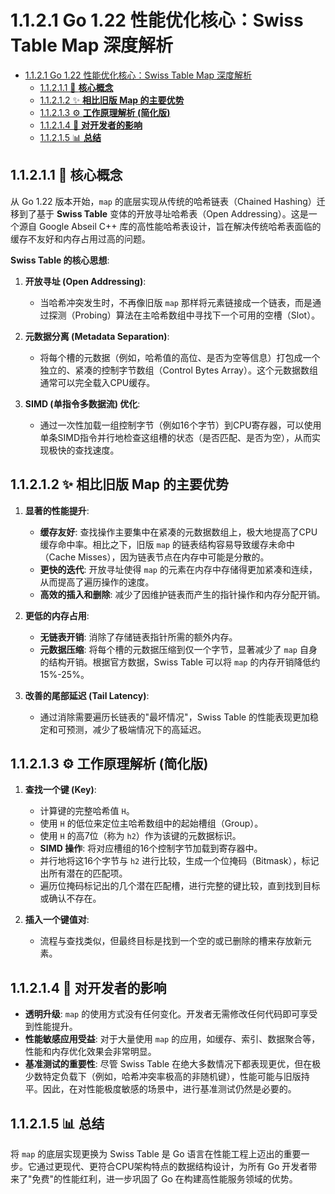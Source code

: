 # 1.1.2.1 Go 1.22 性能优化核心：Swiss Table Map 深度解析

<!-- TOC START -->
- [1.1.2.1 Go 1.22 性能优化核心：Swiss Table Map 深度解析](#1121-go-122-性能优化核心swiss-table-map-深度解析)
  - [1.1.2.1.1 🎯 **核心概念**](#11211--核心概念)
  - [1.1.2.1.2 ✨ **相比旧版 Map 的主要优势**](#11212--相比旧版-map-的主要优势)
  - [1.1.2.1.3 ⚙️ **工作原理解析 (简化版)**](#11213-️-工作原理解析-简化版)
  - [1.1.2.1.4 🚀 **对开发者的影响**](#11214--对开发者的影响)
  - [1.1.2.1.5 📊 **总结**](#11215--总结)
<!-- TOC END -->

## 1.1.2.1.1 🎯 **核心概念**

从 Go 1.22 版本开始，`map` 的底层实现从传统的哈希链表（Chained Hashing）迁移到了基于 **Swiss Table** 变体的开放寻址哈希表（Open Addressing）。这是一个源自 Google Abseil C++ 库的高性能哈希表设计，旨在解决传统哈希表面临的缓存不友好和内存占用过高的问题。

**Swiss Table 的核心思想**:

1. **开放寻址 (Open Addressing)**:
    - 当哈希冲突发生时，不再像旧版 `map` 那样将元素链接成一个链表，而是通过探测（Probing）算法在主哈希数组中寻找下一个可用的空槽（Slot）。

2. **元数据分离 (Metadata Separation)**:
    - 将每个槽的元数据（例如，哈希值的高位、是否为空等信息）打包成一个独立的、紧凑的控制字节数组（Control Bytes Array）。这个元数据数组通常可以完全载入CPU缓存。

3. **SIMD (单指令多数据流) 优化**:
    - 通过一次性加载一组控制字节（例如16个字节）到CPU寄存器，可以使用单条SIMD指令并行地检查这组槽的状态（是否匹配、是否为空），从而实现极快的查找速度。

## 1.1.2.1.2 ✨ **相比旧版 Map 的主要优势**

1. **显著的性能提升**:
    - **缓存友好**: 查找操作主要集中在紧凑的元数据数组上，极大地提高了CPU缓存命中率。相比之下，旧版 `map` 的链表结构容易导致缓存未命中（Cache Misses），因为链表节点在内存中可能是分散的。
    - **更快的迭代**: 开放寻址使得 `map` 的元素在内存中存储得更加紧凑和连续，从而提高了遍历操作的速度。
    - **高效的插入和删除**: 减少了因维护链表而产生的指针操作和内存分配开销。

2. **更低的内存占用**:
    - **无链表开销**: 消除了存储链表指针所需的额外内存。
    - **元数据压缩**: 将每个槽的元数据压缩到仅一个字节，显著减少了 `map` 自身的结构开销。根据官方数据，Swiss Table 可以将 `map` 的内存开销降低约 15%-25%。

3. **改善的尾部延迟 (Tail Latency)**:
    - 通过消除需要遍历长链表的"最坏情况"，Swiss Table 的性能表现更加稳定和可预测，减少了极端情况下的高延迟。

## 1.1.2.1.3 ⚙️ **工作原理解析 (简化版)**

1. **查找一个键 (Key)**:
    - 计算键的完整哈希值 `H`。
    - 使用 `H` 的低位来定位主哈希数组中的起始槽组（Group）。
    - 使用 `H` 的高7位（称为 `h2`）作为该键的元数据标识。
    - **SIMD 操作**: 将对应槽组的16个控制字节加载到寄存器中。
    - 并行地将这16个字节与 `h2` 进行比较，生成一个位掩码（Bitmask），标记出所有潜在的匹配项。
    - 遍历位掩码标记出的几个潜在匹配槽，进行完整的键比较，直到找到目标或确认不存在。

2. **插入一个键值对**:
    - 流程与查找类似，但最终目标是找到一个空的或已删除的槽来存放新元素。

## 1.1.2.1.4 🚀 **对开发者的影响**

- **透明升级**: `map` 的使用方式没有任何变化。开发者无需修改任何代码即可享受到性能提升。
- **性能敏感应用受益**: 对于大量使用 `map` 的应用，如缓存、索引、数据聚合等，性能和内存优化效果会非常明显。
- **基准测试的重要性**: 尽管 Swiss Table 在绝大多数情况下都表现更优，但在极少数特定负载下（例如，哈希冲突率极高的非随机键），性能可能与旧版持平。因此，在对性能极度敏感的场景中，进行基准测试仍然是必要的。

## 1.1.2.1.5 📊 **总结**

将 `map` 的底层实现更换为 Swiss Table 是 Go 语言在性能工程上迈出的重要一步。它通过更现代、更符合CPU架构特点的数据结构设计，为所有 Go 开发者带来了"免费"的性能红利，进一步巩固了 Go 在构建高性能服务领域的优势。
